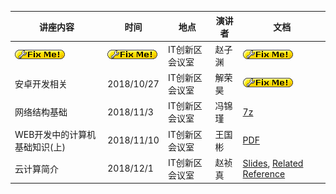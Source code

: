 | 讲座内容                      | 时间                   | 地点           | 演讲者 | 文档                                                         |
| ----------------------------- | ---------------------- | -------------- | ------ | ------------------------------------------------------------ |
| [![](img/fixme.gif)]()        | [![](img/fixme.gif)]() | IT创新区会议室 | 赵子渊 | [![](img/fixme.gif)]()                                       |
| 安卓开发相关                  | 2018/10/27             | IT创新区会议室 | 解荣昊 | [![](img/fixme.gif)]()                                       |
| 网络结构基础                  | 2018/11/3              | IT创新区会议室 | 冯锦瑾 | [7z](https://drive.google.com/open?id=1kJFVe0HAwBf1G78E4LZCpTGZ0552ZchA) |
| WEB开发中的计算机基础知识(上) | 2018/11/10             | IT创新区会议室 | 王国彬 | [PDF](https://drive.google.com/file/d/14pJYEO6gW2tVXEeFtxYipToxoOTjuxXo/view) |
| 云计算简介 | 2018/12/1 | IT创新区会议室 | 赵祯真 | [Slides](https://ftp.a2os.club/%E7%AC%AC%E4%B8%83%E6%AC%A1%E5%9F%B9%E8%AE%AD-%E4%BA%91%E8%AE%A1%E7%AE%97%E7%AE%80%E4%BB%8B-%E8%B5%B5%E7%A5%AF%E7%9C%9F/A2OS_Weekly_Introduction_to_Cloud.pdf), [Related Reference](https://ftp.a2os.club/%E7%AC%AC%E4%B8%83%E6%AC%A1%E5%9F%B9%E8%AE%AD-%E4%BA%91%E8%AE%A1%E7%AE%97%E7%AE%80%E4%BB%8B-%E8%B5%B5%E7%A5%AF%E7%9C%9F/nistspecialpublication800-145.pdf) |
